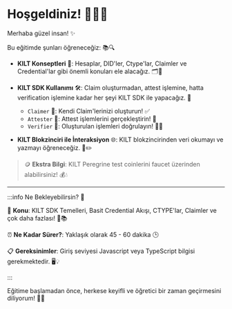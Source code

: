 # Hoşgeldiniz! 👋🏻🌟

Merhaba güzel insan! ✨

Bu eğitimde şunları öğreneceğiz: 📚🔍

- **KILT Konseptleri** 🧠: Hesaplar, DID'ler, Ctype'lar, Claimler ve Credential'lar gibi önemli konuları ele alacağız. 🗂🔗
- **KILT SDK Kullanımı** 🛠: Claim oluşturmadan, attest işlemine, hatta verification işlemine kadar her şeyi KILT SDK ile yapacağız. 🚀
  - `Claimer` 📝: Kendi Claim'lerinizi oluşturun! ✅
  - `Attester` 🌟: Attest işlemlerini gerçekleştirin! 🤝
  - `Verifier` 👀: Oluşturulan işlemleri doğrulayın! 🕵️‍♂️
  
- **KILT Blokzinciri ile İnteraksiyon** 🌐: KILT blokzincirinden veri okumayı ve yazmayı öğreneceğiz. 📖✏️

> 🪙 **Ekstra Bilgi**: KILT Peregrine test coinlerini faucet üzerinden alabilirsiniz! 💰💧

---

:::info Ne Bekleyebilirsin? 🤩

🎯 **Konu**: KILT SDK Temelleri, Basit Credential Akışı, CTYPE'lar, Claimler ve çok daha fazlası! 🎉📚

⏰ **Ne Kadar Sürer?**: Yaklaşık olarak 45 - 60 dakika 🕒

📋 **Gereksinimler**: Giriş seviyesi Javascript veya TypeScript bilgisi gerekmektedir. 🖥💡

:::

Eğitime başlamadan önce, herkese keyifli ve öğretici bir zaman geçirmesini diliyorum! 🥳🎈
